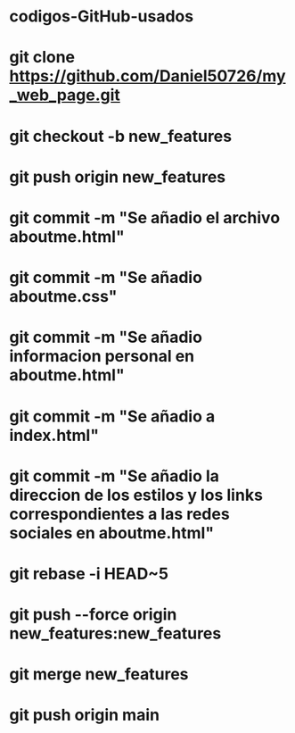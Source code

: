 # codigos-GitHub-usados
# git clone https://github.com/Daniel50726/my_web_page.git
# git checkout -b new_features
# git push origin new_features
# git commit -m "Se añadio el archivo aboutme.html"
# git commit -m "Se añadio aboutme.css"
# git commit -m "Se añadio informacion personal en aboutme.html"
# git commit -m "Se añadio a index.html"
# git commit -m "Se añadio la direccion de los estilos y los links correspondientes a las redes sociales en aboutme.html"
# git rebase -i HEAD~5
# git push --force origin new_features:new_features
# git merge new_features
# git push origin main
